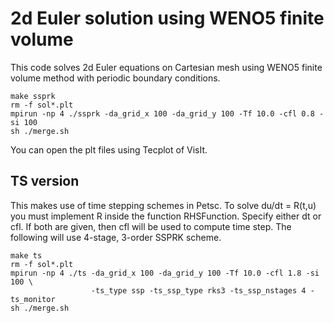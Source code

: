 # 2d Euler solution using WENO5 finite volume

This code solves 2d Euler equations on Cartesian mesh using WENO5 finite volume method with periodic boundary conditions.
```
make ssprk
rm -f sol*.plt
mpirun -np 4 ./ssprk -da_grid_x 100 -da_grid_y 100 -Tf 10.0 -cfl 0.8 -si 100
sh ./merge.sh
```
You can open the plt files using Tecplot of VisIt.

## TS version

This makes use of time stepping schemes in Petsc. To solve du/dt = R(t,u) you must implement R inside the function RHSFunction. Specify either dt or cfl. If both are given, then cfl will be used to compute time step. The following will use 4-stage, 3-order SSPRK scheme.

```
make ts
rm -f sol*.plt
mpirun -np 4 ./ts -da_grid_x 100 -da_grid_y 100 -Tf 10.0 -cfl 1.8 -si 100 \
                  -ts_type ssp -ts_ssp_type rks3 -ts_ssp_nstages 4 -ts_monitor 
sh ./merge.sh
```
